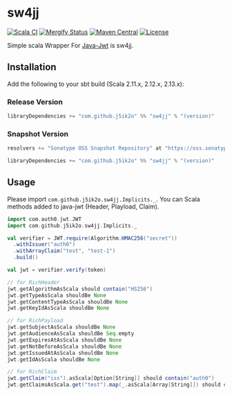 # sw4jj

[![Scala CI](https://github.com/j5ik2o/sw4jj/actions/workflows/ci.yml/badge.svg?branch=main)](https://github.com/j5ik2o/sw4jj/actions/workflows/ci.yml)
[![Mergify Status](https://img.shields.io/endpoint.svg?url=https://gh.mergify.io/badges/j5ik2o/sw4jj&style=flat)](https://mergify.io)
[![Maven Central](https://maven-badges.herokuapp.com/maven-central/com.github.j5ik2o/sw4jj_2.13/badge.svg)](https://maven-badges.herokuapp.com/maven-central/com.github.j5ik2o/sw4jj_2.13)
[![License](https://img.shields.io/badge/License-MIT-blue.svg)](https://opensource.org/licenses/MIT)

Simple scala Wrapper For [Java-Jwt](https://github.com/auth0/java-jwt) is sw4jj.


## Installation

Add the following to your sbt build (Scala 2.11.x, 2.12.x, 2.13.x):

### Release Version

```scala
libraryDependencies += "com.github.j5ik2o" %% "sw4jj" % "(version)"
```

### Snapshot Version

```scala
resolvers += "Sonatype OSS Snapshot Repository" at "https://oss.sonatype.org/content/repositories/snapshots/"

libraryDependencies += "com.github.j5ik2o" %% "sw4jj" % "(version)"
```

## Usage

Please import `com.github.j5ik2o.sw4jj.Implicits._`.
You can Scala methods added to java-jwt (Header, Playload, Claim).

```scala
import com.auth0.jwt.JWT
import com.github.j5ik2o.sw4jj.Implicits._

val verifier = JWT.require(Algorithm.HMAC256("secret"))
  .withIssuer("auth0")
  .withArrayClaim("test", "test-1")
  .build()

val jwt = verifier.verify(token)

// for RichHeader
jwt.getAlgorithmAsScala should contain("HS256")
jwt.getTypeAsScala shouldBe None
jwt.getContentTypeAsScala shouldBe None
jwt.getKeyIdAsScala shouldBe None

// for RichPayload
jwt.getSubjectAsScala shouldBe None
jwt.getAudienceAsScala shouldBe Seq.empty
jwt.getExpiresAtAsScala shouldBe None
jwt.getNotBeforeAsScala shouldBe None
jwt.getIssuedAtAsScala shouldBe None
jwt.getIdAsScala shouldBe None

// for RichClaim
jwt.getClaim("iss").asScala[Option[String]] should contain("auth0")
jwt.getClaimsAsScala.get("test").map(_.asScala[Array[String]]) should contain(Array("test-1"))

```
